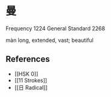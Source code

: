 # 曼
Frequency 1224
General Standard 2268

màn
long, extended, vast; beautiful

## References
- [[HSK 0]]
- [[11 Strokes]]
- [[日 Radical]]